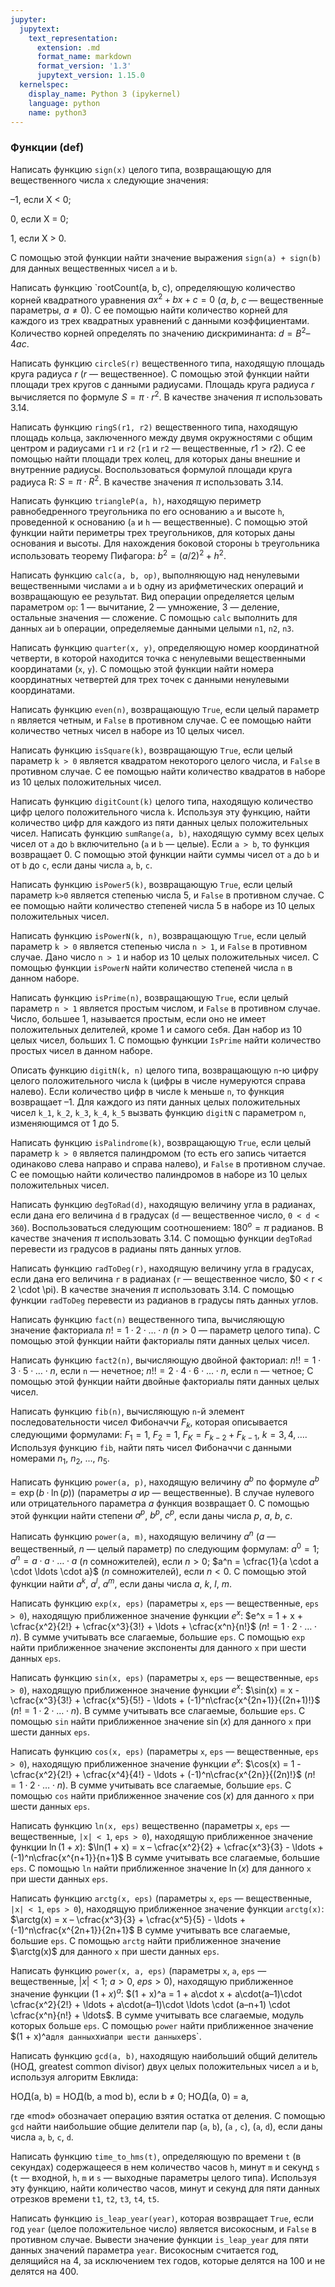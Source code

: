 ```yaml
---
jupyter:
  jupytext:
    text_representation:
      extension: .md
      format_name: markdown
      format_version: '1.3'
      jupytext_version: 1.15.0
  kernelspec:
    display_name: Python 3 (ipykernel)
    language: python
    name: python3
---
```


### Функции (def)


Написать функцию `sign(x)` целого типа, возвращающую для вещественного числа `x`
следующие значения:

–1, если X < 0;

0, если X = 0;

1, если X > 0.

С помощью этой функции найти значение выражения `sign(a) + sign(b)` для
данных вещественных чисел `a` и `b`.


Написать функцию `rootCount(a, b, c), определяющую количество корней квадратного
уравнения $a x^2 + bx + c = 0$ ($a$, $b$, $c$ — вещественные параметры, $a \neq 0$).
С ее помощью найти количество корней для каждого из трех квадратных уравнений
с данными коэффициентами.
Количество корней определять по значению дискриминанта:
$d = B^2 – 4ac$.


Написать функцию `circleS(r)` вещественного типа, находящую площадь круга
радиуса $r$ ($r$ — вещественное).
С помощью этой функции найти площади трех кругов с данными радиусами.
Площадь круга радиуса $r$ вычисляется по формуле $S = \pi \cdot r^2$.
В качестве значения $\pi$ использовать 3.14.


Написать функцию `ringS(r1, r2)` вещественного типа, находящую площадь кольца,
заключенного между двумя окружностями с общим центром и радиусами `r1` и `r2`
(`r1` и `r2` — вещественные, $r1 > r2$).
С ее помощью найти площади трех колец, для которых даны внешние и
внутренние радиусы.
Воспользоваться формулой площади круга радиуса R: $S = \pi \cdot R^2$.
В качестве значения $\pi$ использовать 3.14.


Написать функцию `triangleP(a, h)`, находящую периметр равнобедренного
треугольника по его основанию `a` и высоте `h`, проведенной к основанию
(`a` и `h` — вещественные).
С помощью этой функции найти периметры трех треугольников, для которых даны
основания и высоты.
Для нахождения боковой стороны `b` треугольника использовать теорему Пифагора:
$b^2 = (a/2)^2 + h^2$.


Написать функцию `calc(a, b, op)`, выполняющую над ненулевыми вещественными
числами `a` и `b` одну из арифметических операций и возвращающую ее результат.
Вид операции определяется целым параметром  `op`:
1 — вычитание, 2 — умножение, 3 — деление, остальные значения — сложение.
С помощью `calc` выполнить для данных `a`и `b` операции, определяемые данными
целыми `n1`, `n2`, `n3`.


Написать функцию `quarter(x, y)`, определяющую номер координатной четверти,
в которой находится точка с ненулевыми вещественными координатами (`x`, `y`).
С помощью этой функции найти номера координатных четвертей для трех точек
с данными ненулевыми координатами.


Написать функцию `even(n)`, возвращающую `True`, если целый параметр `n`
является четным, и `False` в противном случае.
С ее помощью найти количество четных чисел в наборе из 10 целых чисел.


Написать функцию `isSquare(k)`, возвращающую `True`, если целый параметр
`k > 0` является квадратом некоторого целого числа, и `False` в противном
случае.
С ее помощью найти количество квадратов в наборе из 10 целых положительных
чисел.


Написать функцию `digitCount(k)` целого типа, находящую количество
цифр целого положительного числа `k`.
Используя эту функцию, найти количество цифр для каждого из пяти данных целых
положительных чисел.
Написать функцию `sumRange(a, b)`, находящую сумму всех целых чисел от
`a` до `b` включительно (`a` и `b` — целые).
Если `a > b`, то функция возвращает 0.
С помощью этой функции найти суммы чисел от `a` до `b` и от `b` до `c`,
если даны числа `a`, `b`, `c`.


Написать функцию `isPower5(k)`, возвращающую `True`,
если целый параметр `k>0` является степенью числа 5, и `False`
в противном случае.
С ее помощью найти количество степеней числа 5 в наборе из
10 целых положительных чисел.


Написать функцию `isPowerN(k, n)`, возвращающую
`True`, если целый параметр `k > 0` является степенью числа `n > 1`, и `False`
в противном случае.
Дано число `n > 1` и набор из 10 целых положительных чисел.
С помощью функции `isPowerN` найти количество степеней числа `n`
в данном наборе.


Написать функцию `isPrime(n)`, возвращающую `True`,
если целый параметр `n > 1` является простым числом, и `False` в противном
случае.
Число, большее 1, называется простым, если оно не имеет положительных
делителей, кроме 1 и самого себя.
Дан набор из 10 целых чисел, больших 1.
С помощью функции `IsPrime` найти количество простых чисел в данном наборе.


Описать функцию `digitN(k, n)` целого типа, возвращающую `n`-ю цифру целого
положительного числа `k` (цифры в числе нумеруются справа налево).
Если количество цифр в числе `k` меньше `n`, то функция возвращает –1.
Для каждого из пяти данных целых положительных чисел `k_1`, `k_2`, `k_3`, `k_4`, `k_5`
вызвать функцию `digitN` с параметром `n`, изменяющимся от 1 до 5.


Написать функцию `isPalindrome(k)`, возвращающую `True`, если целый
параметр `k > 0` является палиндромом (то есть его запись читается одинаково
слева направо и справа налево), и `False` в противном случае.
С ее помощью найти количество палиндромов в наборе из 10 целых положительных
чисел.


Написать функцию `degToRad(d)`, находящую величину угла в радианах, если дана
его величина `d` в градусах (`d` — вещественное число, `0 < d < 360`).
Воспользоваться следующим соотношением: $180^o = \pi$  радианов.
В качестве значения $\pi$ использовать 3.14.
С помощью функции `degToRad` перевести из градусов в радианы пять данных углов.


Написать функцию `radToDeg(r)`, находящую величину угла в градусах, если дана
его величина `r` в радианах (`r` — вещественное число, $0 < r < 2 \cdot \pi).
В качестве значения $\pi$ использовать 3.14.
С помощью функции `radToDeg` перевести из радианов в градусы пять данных углов.


Написать функцию `fact(n)` вещественного типа, вычисляющую значение факториала
$n! = 1\cdot 2\cdot \ldots \cdot n$ ($n > 0$ — параметр целого типа).
С помощью этой  функции найти факториалы пяти данных целых чисел.


Написать функцию `fact2(n)`, вычисляющую двойной факториал:
$n!! = 1\cdot 3 \cdot 5 \cdot \ldots \cdot n$, если `n` — нечетное;
$n!! = 2\cdot 4 \cdot 6 \cdot \ldots \cdot n$, если `n` — четное;
С помощью этой функции найти двойные факториалы пяти данных целых чисел.


Написать функцию `fib(n)`, вычисляющую `n`-й элемент последовательности чисел
Фибоначчи $F_k$, которая описывается следующими формулами:
$F_1 = 1$,
$F_2 = 1$,
$F_K = F_{k-2} + F_{k-1}$,
$k = 3, 4, \ldots$.
Используя функцию `fib`, найти пять чисел Фибоначчи с данными номерами
$n_1$, $n_2$, ..., $n_5$.


Написать функцию `power(a, p)`, находящую величину $a^b$ по формуле
$a^b = \exp(b·\ln(p))$ (параметры $a$ и$p$ — вещественные).
В случае нулевого или отрицательного параметра $a$ функция возвращает 0.
С помощью этой функции найти степени $a^p$, $b^p$, $c^p$,
если даны числа $p$, $a$, $b$, $c$.


Написать функцию `power(a, m)`, находящую величину $a^n$ ($a$ — вещественный,
$n$ — целый параметр) по следующим формулам:
$a^0 = 1$;
$a^n = a \cdot a \cdot \ldots \cdot a$ ($n$ сомножителей), если $n>0$;
$a^n = \cfrac{1}{a \cdot a \cdot \ldots \cdot a}$ ($n$ сомножителей),
если $n<0$.
С помощью этой функции найти $a^k$, $a^l$, $a^m$,
если даны числа $a$, $k$, $l$, $m$.


Написать функцию `exp(x, eps)`
(параметры `x`, `eps` — вещественные, `eps > 0`),
находящую приближенное значение функции $e^x$:
$e^x = 1 + x + \cfrac{x^2}{2!} + \cfrac{x^3}{3!} + \ldots + \cfrac{x^n}{n!}$
($n! = 1\cdot 2\cdot \ldots \cdot n$).
В сумме учитывать все слагаемые, большие `eps`.
С помощью `exp` найти приближенное значение экспоненты для данного `x`
при шести данных `eps`.


Написать функцию `sin(x, eps)`
(параметры `x`, `eps` — вещественные, `eps > 0`),
находящую приближенное значение функции $e^x$:
$\sin(x) = x - \cfrac{x^3}{3!} + \cfrac{x^5}{5!} -
\ldots + (-1)^n\cfrac{x^{2n+1}}{(2n+1)!}$
($n! = 1\cdot 2\cdot \ldots \cdot n$).
В сумме учитывать все слагаемые, большие `eps`.
С помощью `sin` найти приближенное значение $\sin(x)$ для данного `x`
при шести данных `eps`.


Написать функцию `cos(x, eps)`
(параметры `x`, `eps` — вещественные, `eps > 0`),
находящую приближенное значение функции $e^x$:
$\cos(x) = 1 - \cfrac{x^2}{2!} + \cfrac{x^4}{4!} -
\ldots + (-1)^n\cfrac{x^{2n}}{(2n)!}$
($n! = 1\cdot 2\cdot \ldots \cdot n$).
В сумме учитывать все слагаемые, большие `eps`.
С помощью `cos` найти приближенное значение $\cos(x)$ для данного `x`
при шести данных `eps`.


Написать функцию `ln(x, eps)` вещественно
(параметры `x`, `eps` — вещественные, `|x| < 1`, `eps > 0`),
находящую приближенное значение функции $\ln(1 + x)$:
$\ln(1 + x) = x – \cfrac{x^2}{2} + \cfrac{x^3}{3} -
\ldots + (-1)^n\cfrac{x^{n+1}}{n+1}$
В сумме учитывать все слагаемые, большие `eps`.
С помощью `ln` найти приближенное значение $\ln(x)$ для данного `x`
при шести данных `eps`.


Написать функцию `arctg(x, eps)`
(параметры `x`, `eps` — вещественные, `|x| < 1`, `eps > 0`),
находящую приближенное значение функции `arctg(x)`:
$\arctg(x) = x – \cfrac{x^3}{3} + \cfrac{x^5}{5} -
\ldots + (-1)^n\cfrac{x^{2n+1}}{2n+1}$
В сумме учитывать все слагаемые, большие `eps`.
С помощью `arctg` найти приближенное значение $\arctg(x)$ для данного `x`
при шести данных `eps`.


Написать функцию `power(x, a, eps)`
(параметры `x`, `a`, `eps` — вещественные, $|x| < 1$; $a > 0$, $eps > 0$),
находящую приближенное значение функции $(1 + x)^a$:
$(1 + x)^a = 1 + a\cdot x + a\cdot(a–1)\cdot \cfrac{x^2}{2!} +
\ldots + a\cdot(a–1)\cdot \ldots \cdot (a–n+1) \cdot \cfrac{x^n}{n!} + \ldots$.
В сумме учитывать все слагаемые, модуль которых больше `eps`.
С помощью `power` найти приближенное значение $(1 + x)^a` для данных `x` и `a`
при шести данных `eps`.


Написать функцию `gcd(a, b)`, находящую наибольший общий делитель
(НОД, greatest common divisor) двух целых положительных чисел `a` и `b`,
используя алгоритм Евклида:

НОД(a, b) = НОД(b, a mod b), если b ≠ 0;  НОД(a, 0) = a,

где «mod» обозначает операцию взятия остатка от деления.
С помощью `gcd` найти наибольшие общие делители пар (`a`, `b`), (`a` , `c`),
(`a`, `d`), если даны числа `a`, `b`, `c`, `d`.


Написать функцию `time_to_hms(t)`, определяющую по времени `t` (в секундах)
содержащееся в нем количество часов `h`, минут `m` и секунд `s`
(`t` — входной, `h`, `m` и `s` — выходные параметры целого типа).
Используя эту функцию, найти количество часов, минут и секунд для пяти
данных отрезков времени `t1`, `t2`, `t3`, `t4`, `t5`.


Написать функцию `is_leap_year(year)`, которая возвращает
`True`, если год `year` (целое положительное число) является високосным, и
`False` в противном случае.
Вывести значение функции `is_leap_year` для пяти данных значений
параметра `year`.
Високосным считается год, делящийся на 4, за исключением тех годов,
которые делятся на 100 и не делятся на 400.
